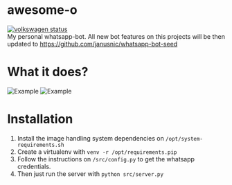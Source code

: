 # awesome-o
[![volkswagen status](https://auchenberg.github.io/volkswagen/volkswargen_ci.svg?v=1)](https://github.com/auchenberg/volkswagen)  
My personal whatsapp-bot.
All new bot features on this projects will be then updated to https://github.com/janusnic/whatsapp-bot-seed

# What it does?
![Example](http://i.imgur.com/pbuYCwO.jpg?1) ![Example](http://i.imgur.com/liRRI1N.jpg?1)

# Installation
1. Install the image handling system dependencies on ```/opt/system-requirements.sh```
2. Create a virtualenv with ```venv -r /opt/requirements.pip```
3. Follow the instructions on ```/src/config.py``` to get the whatsapp credentials.  
4. Then just run the server with  ```python src/server.py```  
